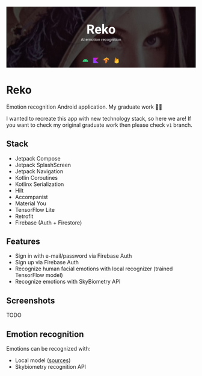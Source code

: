 ![Reko header](./img/reko.jpg)

# Reko

Emotion recognition Android application. My graduate work 👨‍🎓

I wanted to recreate this app with new technology stack, so here we are! If you want to check my original graduate work then please check `v1` branch.

## Stack

- Jetpack Compose
- Jetpack SplashScreen
- Jetpack Navigation
- Kotlin Coroutines
- Kotlinx Serialization
- Hilt
- Accompanist
- Material You
- TensorFlow Lite
- Retrofit
- Firebase (Auth + Firestore)

## Features

- Sign in with e-mail/password via Firebase Auth
- Sign up via Firebase Auth
- Recognize human facial emotions with local recognizer (trained TensorFlow model)
- Recognize emotions with SkyBiometry API

## Screenshots

TODO

## Emotion recognition

Emotions can be recognized with:
- Local model ([sources](https://github.com/weazyexe/reko-model))
- Skybiometry recognition API
